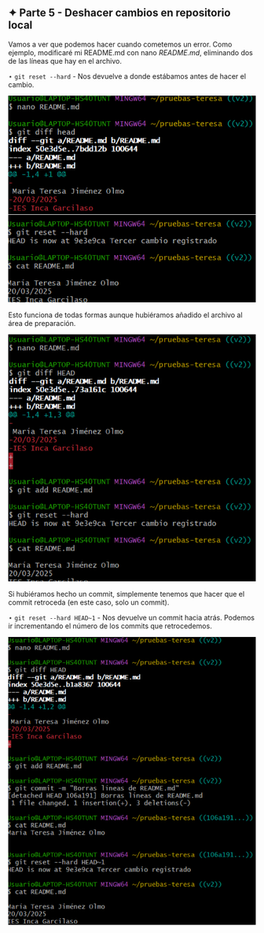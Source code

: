 ## ✦ Parte 5 - Deshacer cambios en repositorio local
Vamos a ver que podemos hacer cuando cometemos un error. Como ejemplo, modificaré mi README.md con nano *README.md*, eliminando dos de las líneas que hay en el archivo.

⋆ ```git reset --hard``` - Nos devuelve a donde estábamos antes de hacer el cambio.

![imagen1](https://github.com/divinegarden/pruebas-teresa/blob/master/apuntes/imagenesProyecto/p5/1.png)

Esto funciona de todas formas aunque hubiéramos añadido el archivo al área de preparación.

![imagen2](https://github.com/divinegarden/pruebas-teresa/blob/master/apuntes/imagenesProyecto/p5/2.png)

Si hubiéramos hecho un commit, simplemente tenemos que hacer que el commit retroceda (en este caso, solo un commit).

⋆ ```git reset --hard HEAD~1``` - Nos devuelve un commit hacia atrás. Podemos ir incrementando el número de los commits que retrocedemos.

![imagen3](https://github.com/divinegarden/pruebas-teresa/blob/master/apuntes/imagenesProyecto/p5/3.png)
